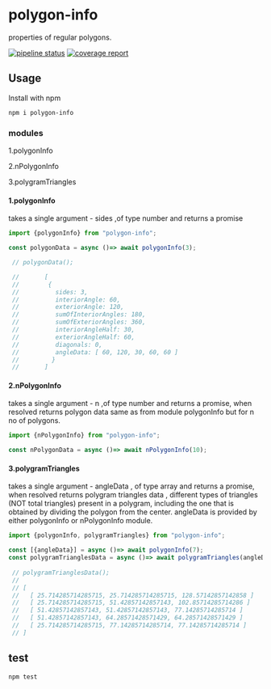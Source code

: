 # polygon-info

properties of regular polygons.


[![pipeline status](https://gitlab.com/indrajaala/polygon-info/badges/master/pipeline.svg)](https://gitlab.com/indrajaala/polygon-info/-/commits/master)
[![coverage report](https://gitlab.com/indrajaala/polygon-info/badges/master/coverage.svg)](https://gitlab.com/indrajaala/polygon-info/-/commits/master)


## Usage

Install with npm

```
npm i polygon-info
```
### modules

1.polygonInfo

2.nPolygonInfo

3.polygramTriangles

####  1.polygonInfo

takes a single argument - sides ,of type number and returns a promise

```javascript
import {polygonInfo} from "polygon-info";

const polygonData = async ()=> await polygonInfo(3);

 // polygonData(); 

 //       [
 //        {
 //          sides: 3,
 //          interiorAngle: 60,
 //          exteriorAngle: 120,
 //          sumOfInteriorAngles: 180,
 //          sumOfExteriorAngles: 360,
 //          interiorAngleHalf: 30,
 //          exteriorAngleHalf: 60,
 //          diagonals: 0,
 //          angleData: [ 60, 120, 30, 60, 60 ]
 //         }
 //       ]

```

####  2.nPolygonInfo

takes a single argument - n ,of type number and returns a promise, 
when resolved returns polygon data same as from module polygonInfo but for n no of polygons.

```javascript
import {nPolygonInfo} from "polygon-info";

const nPolygonData = async ()=> await nPolygonInfo(10);
```
####  3.polygramTriangles

takes a single argument - angleData , of type array and returns a promise, 
when resolved returns polygram triangles data , different types of triangles (NOT total triangles) present in a polygram,
including the one that is obtained by dividing the polygon from the center.
angleData is provided by either polygonInfo or nPolygonInfo module.

```javascript
import {polygonInfo, polygramTriangles} from "polygon-info";

const [{angleData}] = async ()=> await polygonInfo(7);
const polygramTrianglesData = async ()=> await polygramTriangles(angleData);
 
 // polygramTrianglesData();
 //
 // [
 //   [ 25.714285714285715, 25.714285714285715, 128.57142857142858 ]
 //   [ 25.714285714285715, 51.42857142857143, 102.85714285714286 ]
 //   [ 51.42857142857143, 51.42857142857143, 77.14285714285714 ]
 //   [ 51.42857142857143, 64.28571428571429, 64.28571428571429 ]
 //   [ 25.714285714285715, 77.14285714285714, 77.14285714285714 ]
 // ]
```

##  test

```
npm test
```

